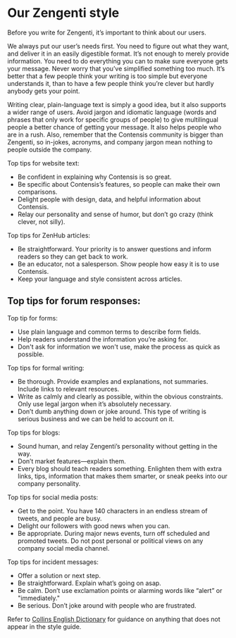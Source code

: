 # Our Zengenti style

Before you write for Zengenti, it’s important to think about our users. 

We always put our user’s needs first. You need to figure out what they want, and deliver it in an easily digestible format. It’s not enough to merely provide information. You need to do everything you can to make sure everyone gets your message. Never worry that you’ve simplified something too much. It’s better that a few people think your writing is too simple but everyone understands it, than to
have a few people think you’re clever but hardly anybody gets your point.

Writing clear, plain-language text is simply a good idea, but it also supports a wider range of users. Avoid jargon and idiomatic language (words and phrases that only work for specific groups of people) to give multilingual people a better chance of getting your message. It also helps people who are in a rush. Also, remember that the Contensis community is bigger than Zengenti, so in-jokes, acronyms,
and company jargon mean nothing to people outside the company.

Top tips for website text:
- Be confident in explaining why Contensis is so great. 
- Be specific about Contensis’s features, so people can make their own comparisons.
- Delight people with design, data, and helpful information about Contensis.
- Relay our personality and sense of humor, but don’t go crazy (think clever, not silly).

Top tips for ZenHub articles:
- Be straightforward. Your priority is to answer questions and inform readers so they can get back to work.
- Be an educator, not a salesperson. Show people how easy it is to use Contensis.
- Keep your language and style consistent across articles.

Top tips for forum responses:
- 

Top tip for forms:
- Use plain language and common terms to describe form fields.
- Help readers understand the information you’re asking for.
- Don't ask for information we won't use, make the process as quick as possible.

Top tips for formal writing:
- Be thorough. Provide examples and explanations, not summaries. Include links to relevant resources.
- Write as calmly and clearly as possible, within the obvious constraints. Only use legal jargon when it’s absolutely necessary.
- Don’t dumb anything down or joke around. This type of writing is serious business and we can be held to account on it.

Top tips for blogs:
- Sound human, and relay Zengenti’s personality without getting in the way.
- Don’t market features—explain them.
- Every blog should teach readers something. Enlighten them with extra links, tips, information that makes them smarter, or sneak peeks into our company personality.

Top tips for social media posts:
- Get to the point. You have 140 characters in an endless stream of tweets, and people are busy.
- Delight our followers with good news when you can.
- Be appropriate. During major news events, turn off scheduled and promoted tweets. Do not post personal or political views on any company social media channel.

Top tips for incident messages:
- Offer a solution or next step.
- Be straightforward. Explain what’s going on asap.
- Be calm. Don’t use exclamation points or alarming words like “alert” or "immediately."
- Be serious. Don’t joke around with people who are frustrated.



Refer to <a href="https://www.collinsdictionary.com/">Collins English Dictionary</a> for guidance on anything that does not appear in the style guide. 

